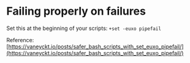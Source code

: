 # Failing properly on failures

Set this at the beginning of your scripts: `+set -euxo pipefail`

Reference: [https://vaneyckt.io/posts/safer_bash_scripts_with_set_euxo_pipefail/](https://vaneyckt.io/posts/safer_bash_scripts_with_set_euxo_pipefail/)